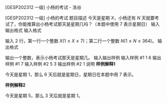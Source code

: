 



[GESP202312 一级] 小杨的考试 - 洛谷














[GESP202312 一级] 小杨的考试
题目描述
今天是星期 $X$，小杨还有 $N$ 天就要考试了，你能推算出小杨考试那天是星期几吗？（本题中使用 $7$ 表示星期日）
输入输出格式
输入格式

输入 $2$ 行，第一行一个整数 $X(1\le X \le 7)$；第二行一个整数 $N(1≤N≤364)$。
输出格式

输出一个整数，表示小杨考试那天是星期几。
输入输出样例
输入样例 #1
1
6
输出样例 #1
7
输入样例 #2
5
3
输出样例 #2
1
说明
**样例解释1**

今天是星期 1，那么 6 天后就是星期日，星期日在本题中用 $7$ 表示。

**样例解释2**

今天是星期 5，那么 3 天后就是星期 1。






